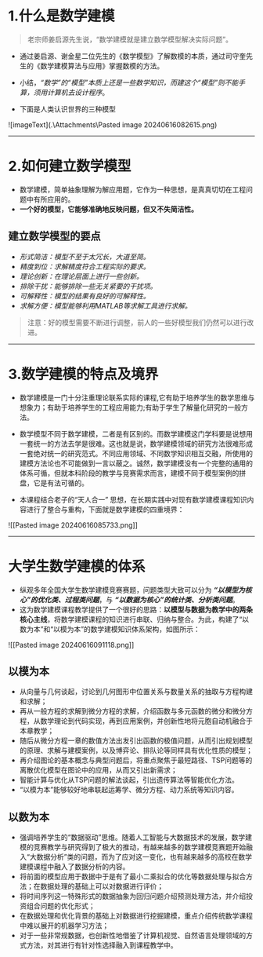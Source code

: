 # 1.什么是数学建模

>  老宗师姜启源先生说，“数学建模就是建立数学模型解决实际问题”。

-  通过姜启源、谢金星二位先生的《数学模型》了解数模的本质，通过司守奎先生的《数学建模算法与应用》掌握数模的方法。
-  小结，*“数学”的“模型”本质上还是一些数学知识，而建这个“模型”则不能手算，须用计算机去设计程序*。

-  下面是人类认识世界的三种模型

![imageText](.\Attachments\Pasted image 20240616082615.png)

---

# 2.如何建立数学模型

-  数学建模，简单抽象理解为解应用题，它作为一种思想，是真真切切在工程问题中有所应用的。
-  **一个好的模型，它能够准确地反映问题，但又不失简洁性。**

## 建立数学模型的要点

- *形式简洁：模型不至于太冗长，大道至简。*
- *精度到位：求解精度符合工程实际的要求。*
- *理论创新：在理论层面上进行一些创新。*
- *排除干扰：能够排除一些无关紧要的干扰项。*
- *可解释性：模型的结果有良好的可解释性。*
- *求解方便：模型能够利用MATLAB等求解工具进行求解。*

>  注意：好的模型需要不断进行调整，前人的一些好模型我们仍然可以进行改进。

---

# 3.数学建模的特点及境界

-  数学建模是一门十分注重理论联系实际的课程,它有助于培养学生的数学思维与想象力；有助于培养学生的工程应用能力;有助于学生了解量化研究的一般方法。
-  数学模型不同于数学建模，二者是有区别的。而数学建模这门学科要是说想用一套统一的方法去学是很难。这也就是说，数学建模领域的研究方法很难形成一套绝对统一的研究范式。不同应用领域、不同数学知识相互交融，所使用的建模方法论也不可能做到一言以蔽之。诚然，数学建模没有一个完整的通用的体系可循，但就本科阶段的教学与竞赛需求而言，建模不同于模型案例的拼盘，它是有法可循的。

-  本课程结合老子的“天人合一” 思想，在长期实践中对现有数学建模课程知识内容进行了整合与重构，下面就是数学建模的四重境界：

![[Pasted image 20240616085733.png]]

---

# 大学生数学建模的体系

-  纵观多年全国大学生数学建模竞赛赛题，问题类型大致可以分为 ***“以模型为核心”的优化类、过程类问题***，与 ___“以数据为核心”的统计类、分析类问题___。
-  这为数学建模课程教学提供了一个很好的思路：**以模型与数据为教学中的两条核心主线**，将数学建模课程的知识进行串联、归纳与整合。为此，构建了“以数为本”和“以模为本”的数学建模知识体系架构，如图所示：

![[Pasted image 20240616091118.png]]

## 以模为本

-  从向量与几何谈起，讨论到几何图形中位置关系与数量关系的抽取与方程构建和求解；
-  再从一般方程的求解到微分方程的求解，介绍函数与多元函数的微分和微分方程，从数学理论到代码实现，再到应用案例，并创新性地将元胞自动机融合于本章教学；
-  随后从微分方程一章的数值方法出发引出函数的极值问题，从而引出规划模型的原理、求解与建模案例，以及博弈论、排队论等同样具有优化性质的模型；
-  再介绍图论的基本概念与典型问题后，将重点聚焦于最短路径、TSP问题等的离散优化模型在图论中的应用，从而又引出新需求；
-  智能计算与优化从TSP问题的解法谈起，引出遗传算法等智能优化方法。
-  “以模为本”能够较好地串联起运筹学、微分方程、动力系统等知识内容。

## 以数为本

- 强调培养学生的“数据驱动”思维。随着人工智能与大数据技术的发展，数学建模的竞赛教学与研究得到了极大的推动，有越来越多的数学建模竞赛题开始融入“大数据分析”类的问题，而为了应对这一变化，也有越来越多的高校在数学建模课程中融入了数据分析的内容。
-  将前面的模型应用于数据中于是有了最小二乘拟合的优化等数据处理与拟合方法；在数据处理的基础上可以对数据进行评价；
-  将时间序列这一特殊形式的数据抽象为回归问题介绍预测处理方法，并介绍投资组合问题的优化形式；
-  在数据处理和优化背景的基础上对数据进行挖掘建模，重点介绍传统数学课程中难以展开的机器学习方法；
-  对于一些非常规数据，也创新性地借鉴了计算机视觉、自然语言处理领域的方式方法，对其进行有针对性选择融入到课程教学中。

